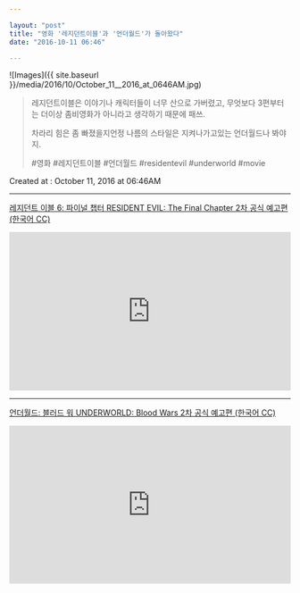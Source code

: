 ```yaml
---

layout: "post"  
title: "영화 '레지던트이블'과 '언더월드'가 돌아왔다"  
date: "2016-10-11 06:46"

---
```


![Images]({{ site.baseurl }}/media/2016/10/October_11__2016_at_0646AM.jpg)

> 레지던트이블은 이야기나 캐릭터들이 너무 산으로 가버렸고, 무엇보다 3편부터는 더이상 좀비영화가 아니라고 생각하기 때문에 패쓰.
>
> 차라리 힘은 좀 빠졌을지언정 나름의 스타일은 지켜나가고있는 언더월드나 봐야지.
>
> \#영화 #레지던트이블 #언더월드 #residentevil #underworld #movie

Created at : October 11, 2016 at 06:46AM

---

[레지던트 이블 6: 파이널 챕터 RESIDENT EVIL: The Final Chapter 2차 공식 예고편 (한국어 CC)](https://youtu.be/qBgiXTdvsPY)

<style>.embed-container { position: relative; padding-bottom: 56.25%; height: 0; overflow: hidden; max-width: 100%; } .embed-container iframe, .embed-container object, .embed-container embed { position: absolute; top: 0; left: 0; width: 100%; height: 100%; }</style><div class='embed-container'><iframe src='https://www.youtube.com/embed//qBgiXTdvsPY' frameborder='0' allowfullscreen></iframe></div>

---

[언더월드: 블러드 워 UNDERWORLD: Blood Wars 2차 공식 예고편 (한국어 CC)](https://youtu.be/rhrEIpdgftE)

<style>.embed-container { position: relative; padding-bottom: 56.25%; height: 0; overflow: hidden; max-width: 100%; } .embed-container iframe, .embed-container object, .embed-container embed { position: absolute; top: 0; left: 0; width: 100%; height: 100%; }</style><div class='embed-container'><iframe src='https://www.youtube.com/embed//rhrEIpdgftE' frameborder='0' allowfullscreen></iframe></div>
